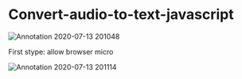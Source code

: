 # Convert-audio-to-text-javascript

![Annotation 2020-07-13 201048](https://user-images.githubusercontent.com/47373251/87343973-8e5b8800-c545-11ea-8365-f2b60479ccd5.png)

First stype:  allow browser micro

![Annotation 2020-07-13 201114](https://user-images.githubusercontent.com/47373251/87343978-91567880-c545-11ea-8b2c-96446f44971c.png)
